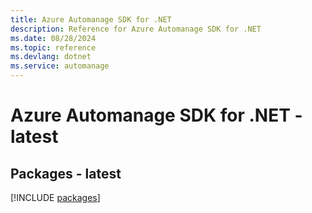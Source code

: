 ```yaml
---
title: Azure Automanage SDK for .NET
description: Reference for Azure Automanage SDK for .NET
ms.date: 08/28/2024
ms.topic: reference
ms.devlang: dotnet
ms.service: automanage
---
```

# Azure Automanage SDK for .NET - latest
## Packages - latest
[!INCLUDE [packages](automanage-index.md)]